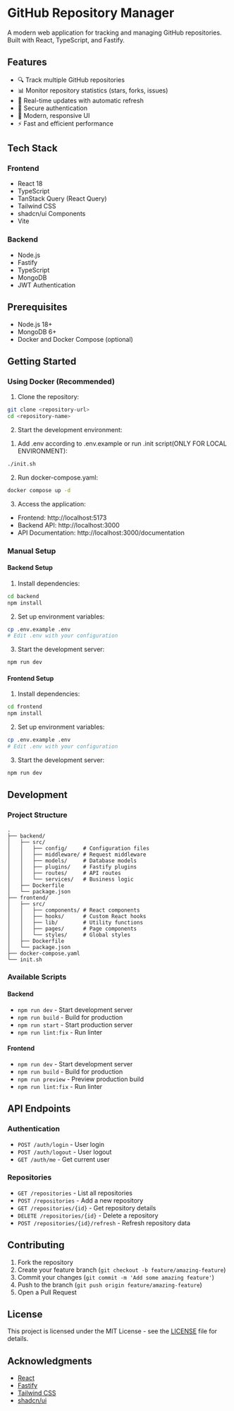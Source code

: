 # GitHub Repository Manager

A modern web application for tracking and managing GitHub repositories. Built with React, TypeScript, and Fastify.

## Features

- 🔍 Track multiple GitHub repositories
- 📊 Monitor repository statistics (stars, forks, issues)
- 🔄 Real-time updates with automatic refresh
- 🔐 Secure authentication
- 🎨 Modern, responsive UI
- ⚡ Fast and efficient performance

## Tech Stack

### Frontend
- React 18
- TypeScript
- TanStack Query (React Query)
- Tailwind CSS
- shadcn/ui Components
- Vite

### Backend
- Node.js
- Fastify
- TypeScript
- MongoDB
- JWT Authentication

## Prerequisites

- Node.js 18+
- MongoDB 6+
- Docker and Docker Compose (optional)

## Getting Started

### Using Docker (Recommended)

1. Clone the repository:
```bash
git clone <repository-url>
cd <repository-name>
```

2. Start the development environment:
  1) Add .env according to .env.example or run .init script(ONLY FOR LOCAL ENVIRONMENT):
   ```bash
   ./init.sh
   ```
   2) Run docker-compose.yaml:
   ```bash
   docker compose up -d
   ```

3. Access the application:
- Frontend: http://localhost:5173
- Backend API: http://localhost:3000
- API Documentation: http://localhost:3000/documentation

### Manual Setup

#### Backend Setup

1. Install dependencies:
```bash
cd backend
npm install
```

2. Set up environment variables:
```bash
cp .env.example .env
# Edit .env with your configuration
```

3. Start the development server:
```bash
npm run dev
```

#### Frontend Setup

1. Install dependencies:
```bash
cd frontend
npm install
```

2. Set up environment variables:
```bash
cp .env.example .env
# Edit .env with your configuration
```

3. Start the development server:
```bash
npm run dev
```

## Development

### Project Structure

```
.
├── backend/
│   ├── src/
│   │   ├── config/     # Configuration files
│   │   ├── middleware/ # Request middleware
│   │   ├── models/     # Database models
│   │   ├── plugins/    # Fastify plugins
│   │   ├── routes/     # API routes
│   │   └── services/   # Business logic
│   ├── Dockerfile
│   └── package.json
├── frontend/
│   ├── src/
│   │   ├── components/ # React components
│   │   ├── hooks/      # Custom React hooks
│   │   ├── lib/        # Utility functions
│   │   ├── pages/      # Page components
│   │   └── styles/     # Global styles
│   ├── Dockerfile
│   └── package.json
├── docker-compose.yaml
└── init.sh
```

### Available Scripts

#### Backend
- `npm run dev` - Start development server
- `npm run build` - Build for production
- `npm run start` - Start production server
- `npm run lint:fix` - Run linter

#### Frontend
- `npm run dev` - Start development server
- `npm run build` - Build for production
- `npm run preview` - Preview production build
- `npm run lint:fix` - Run linter

## API Endpoints

### Authentication
- `POST /auth/login` - User login
- `POST /auth/logout` - User logout
- `GET /auth/me` - Get current user

### Repositories
- `GET /repositories` - List all repositories
- `POST /repositories` - Add a new repository
- `GET /repositories/{id}` - Get repository details
- `DELETE /repositories/{id}` - Delete a repository
- `POST /repositories/{id}/refresh` - Refresh repository data

## Contributing

1. Fork the repository
2. Create your feature branch (`git checkout -b feature/amazing-feature`)
3. Commit your changes (`git commit -m 'Add some amazing feature'`)
4. Push to the branch (`git push origin feature/amazing-feature`)
5. Open a Pull Request

## License

This project is licensed under the MIT License - see the [LICENSE](LICENSE) file for details.

## Acknowledgments

- [React](https://reactjs.org/)
- [Fastify](https://www.fastify.io/)
- [Tailwind CSS](https://tailwindcss.com/)
- [shadcn/ui](https://ui.shadcn.com/)